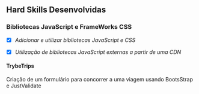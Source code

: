 ## Hard Skills Desenvolvidas

### Bibliotecas JavaScript e FrameWorks CSS

- [X] _Adicionar e utilizar bibliotecas JavaScript e CSS_
- [X] _Utilização de bibliotecas JavaScript externas a partir de uma CDN_



#### TrybeTrips
Criação de um formulário para concorrer a uma viagem usando BootsStrap e JustValidate
